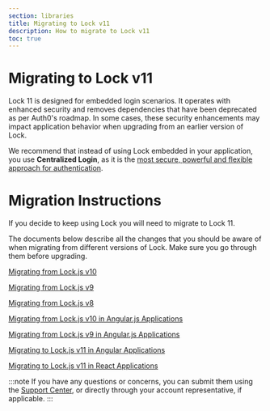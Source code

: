 ```yaml
---
section: libraries
title: Migrating to Lock v11
description: How to migrate to Lock v11
toc: true
---
```

# Migrating to Lock v11

Lock 11 is designed for embedded login scenarios. It operates with enhanced security and removes dependencies that have been deprecated as per Auth0's roadmap. In some cases, these security enhancements may impact application behavior when upgrading from an earlier version of Lock. 

We recommend that instead of using Lock embedded in your application, you use **Centralized Login**, as it is the [most secure, powerful and flexible approach for authentication](/guides/login/centralized-vs-embedded).

# Migration Instructions

If you decide to keep using Lock you will need to migrate to Lock 11.

The documents below describe all the changes that you should be aware of when migrating from different versions of Lock. Make sure you go through them before upgrading.

[Migrating from Lock.js v10](/libraries/lock/v11/migration-v10-v11)

[Migrating from Lock.js v9](/libraries/lock/v11/migration-v9-v11)

[Migrating from Lock.js v8](/libraries/lock/v11/migration-v8-v11)

[Migrating from Lock.js v10 in Angular.js Applications](/libraries/lock/v11/migration-angularjs-v10)

[Migrating from Lock.js v9 in Angular.js Applications](/libraries/lock/v11/migration-angularjs-v9)

[Migrating to Lock.js v11 in Angular Applications](/libraries/lock/v11/migration-angular)

[Migrating to Lock.js v11 in React Applications](/libraries/lock/v11/migration-react)

:::note
If you have any questions or concerns, you can submit them using the [Support Center](${env.DOMAIN_URL_SUPPORT}), or directly through your account representative, if applicable. 
:::
